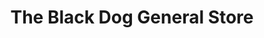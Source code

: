 ---
title: "The Black Dog General Store"
url: /mashpee/the-black-dog-general-store/
shop: clothes
---